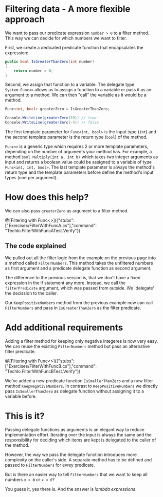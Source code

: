 # Filtering data - A more flexible approach

We want to pass our predicate expression `number > 0` to a filter method.
This way we can decide for which numbers we want to filter.

First, we create a dedicated predicate function that encapsulates the expression:

```c#
public bool IsGreaterThanZero(int number)
{
    return number > 0;
}
```

Second, we assign that function to a variable.
The delegate type `System.Func<>` allows us to assign a function to a variable or pass it as an argument to a method.
We can then "call" the variable as it would be a method.

```c#
Func<int, bool> greaterZero = IsGreaterThanZero;

Console.WriteLine(greaterZero(10)) // true
Console.WriteLine(greaterZero(-4)) // false
```
The first template parameter for `Func<int, bool>` is the input type (`int`) and the second template parameter is the return type (`bool`) of the method.

`Func<>` is a generic type which requires 2 or more template parameters, depending on the number of arguments your method has.
For example, a method `bool Multiply(int a, int b)` which takes two integer arguments as input and returns a boolean value could be assigned to a variable of type `Func<int, int, bool>`.
The last template parameter is always the method's return type and the template parameters before define the method's input types (one per argument).

# How does this help?

We can also pass `greaterZero` as argument to a filter method.

@[Filtering with Func<>]({"stubs": ["Exercises/FilterWithFuncA.cs"],"command": "TechIo.FilterWithFuncATest.Verify"})

## The code explained

We pulled out all the filter logic from the example on the previous page into a method called `FilterNumbers`.
This method takes the unfiltered numbers as first argument and a predicate delegate function as second argument.

The difference to the previous version is, that we don't have a fixed expression in the if statement any more.
Instead, we call the `filterPredicate` argument, which was passed from outside.
We 'delegate' the decission to the caller.

Our `KeepPositiveNumbers` method from the previous example now can call `FilterNumbers` and pass in `IsGreaterThanZero` as the filter predicate.


# Add additional requirements

Adding a filter method for keeping only negative integeres is now very easy.
We can reuse the existing `FilterNumbers` method but pass an alternative filter predicate.

@[Filtering with Func<>]({"stubs": ["Exercises/FilterWithFuncB.cs"],"command": "TechIo.FilterWithFuncBTest.Verify"})

We've added a new predicate function `IsSmallerThanZero` and a new filter method `KeepNegativeNumbers`.
In contrast to `KeepPositiveNumbers` we directly pass `IsSmallerThanZero` as delegate function without assigning it to a variable before.


# This is it?

Passing delegate functions as arguments is an elegant way to reduce implementation effort.
Iterating over the input is always the same and the responsibility for deciding which items are kept is delegated to the caller of the method.

However, the way we pass the delegate function introduces more complexity on the caller's side.
A separate method has to be defined and passed to `FilterNumbers` for evrey predicate.

But is there an easier way to tell `FilterNumbers` that we want to keep all numbers `x > 0` or `x < 0`?

You guess it, yes there is.
And the answer is *lambda expressions*.
